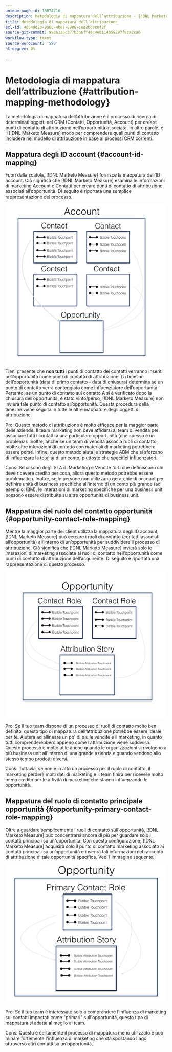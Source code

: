 ```yaml
---
unique-page-id: 18874716
description: Metodologia di mappatura dell’attribuzione - [!DNL Marketo Measure] - Documentazione del prodotto
title: Metodologia di mappatura dell’attribuzione
exl-id: 4d54dd20-9a82-4b87-8908-ced2bd9c0f2f
source-git-commit: 993a326c377b3b6ff48c4e0114b59297f9ca2ca6
workflow-type: tm+mt
source-wordcount: '599'
ht-degree: 0%

---
```


# Metodologia di mappatura dell’attribuzione {#attribution-mapping-methodology}

La metodologia di mappatura dell’attribuzione è il processo di ricerca di determinati oggetti nel CRM (Contatti, Opportunità, Account) per creare punti di contatto di attribuzione nell’opportunità associata. In altre parole, è il [!DNL Marketo Measure] modo per comprendere quali punti di contatto includere nel modello di attribuzione in base ai processi CRM correnti.

## Mappatura degli ID account {#account-id-mapping}

Fuori dalla scatola, [!DNL Marketo Measure] fornisce la mappatura dell&#39;ID account. Ciò significa che [!DNL Marketo Measure] esamina le informazioni di marketing Account e Contatti per creare punti di contatto di attribuzione associati all’opportunità. Di seguito è riportata una semplice rappresentazione del processo.

![](assets/1-1.png)

Tieni presente che **non tutti** i punti di contatto dei contatti verranno inseriti nell’opportunità come punti di contatto di attribuzione. La timeline dell’opportunità (data di primo contatto - data di chiusura) determina se un punto di contatto verrà conteggiato come influenziatore dell’opportunità. Pertanto, se un punto di contatto sul contatto A si è verificato dopo la chiusura dell’opportunità, è stato vinto/perso, [!DNL Marketo Measure] non invierà tale punto di contatto all’opportunità. Questa procedura della timeline viene seguita in tutte le altre mappature degli oggetti di attribuzione.

Pro: Questo metodo di attribuzione è molto efficace per la maggior parte delle aziende. Il team marketing non deve affidarsi al team di vendita per associare tutti i contatti a una particolare opportunità (che spesso è un problema). Inoltre, anche se un team di vendita associa ruoli di contatto, molte altre interazioni di contatto con materiali di marketing potrebbero essere perse. Infine, questo metodo aiuta le strategie ABM che si sforzano di influenzare la totalità di un conto, piuttosto che specifici influenzatori.

Cons: Se ci sono degli SLA di Marketing e Vendite forti che definiscono chi deve ricevere credito per cosa, allora questo metodo potrebbe essere problematico. Inoltre, se le persone non utilizzano gerarchie di account per definire unità di business specifiche all&#39;interno di un conto più grande (ad esempio: IBM), le interazioni di marketing specifiche per una business unit possono essere distribuite su altre opportunità di business unit.

## Mappatura del ruolo del contatto opportunità {#opportunity-contact-role-mapping}

Mentre la maggior parte dei client utilizza la mappatura degli ID account, [!DNL Marketo Measure] può cercare i ruoli di contatto (contatti associati all’opportunità) all’interno di un’opportunità per suddividere il processo di attribuzione. Ciò significa che [!DNL Marketo Measure] invierà solo le interazioni di marketing associate ai ruoli di contatto nell’opportunità come punti di contatto di attribuzione dell’acquirente. Di seguito è riportata una rappresentazione di questo processo.

![](assets/2-1.png)

Pro: Se il tuo team dispone di un processo di ruoli di contatto molto ben definito, questo tipo di mappatura dell’attribuzione potrebbe essere ideale per te. Aiuterà ad allineare un po&#39; di più le vendite e il marketing, in quanto tutti comprenderebbero appieno come l’attribuzione viene suddivisa. Questo processo è molto utile anche quando le organizzazioni si rivolgono a più business unit all&#39;interno di una grande azienda e quando vendono allo stesso tempo prodotti diversi.

Cons: Tuttavia, se non è in atto un processo per il ruolo di contatto, il marketing perderà molti dati di marketing e il team finirà per ricevere molto meno credito per le attività di marketing che stanno influenzando le opportunità.

## Mappatura del ruolo di contatto principale opportunità {#opportunity-primary-contact-role-mapping}

Oltre a guardare semplicemente i ruoli di contatto sull&#39;opportunità, [!DNL Marketo Measure] può concentrarsi ancora di più per guardare solo i contatti principali su un&#39;opportunità. Con questa configurazione, [!DNL Marketo Measure] acquisirà solo il punto di contatto marketing associato ai contatti principali su un’opportunità e inserirà tali informazioni nel racconto di attribuzione di tale opportunità specifica. Vedi l&#39;immagine seguente.

![](assets/3.png)

Pro: Se il tuo team è interessato solo a comprendere l&#39;influenza di marketing sui contatti impostati come &quot;primari&quot; sull&#39;opportunità, questo tipo di mappatura si adatta al meglio al team.

Cons: Questo è certamente il processo di mappatura meno utilizzato e può minare fortemente l&#39;influenza di marketing che sta spostando l&#39;ago attraverso altri contatti su un&#39;opportunità.
